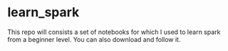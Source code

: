 # learn_spark
This repo will consists a set of notebooks for which I used to learn spark from a beginner level. You can also download and follow it.
